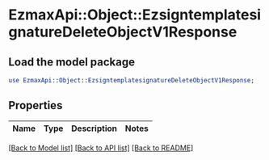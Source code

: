 # EzmaxApi::Object::EzsigntemplatesignatureDeleteObjectV1Response

## Load the model package
```perl
use EzmaxApi::Object::EzsigntemplatesignatureDeleteObjectV1Response;
```

## Properties
Name | Type | Description | Notes
------------ | ------------- | ------------- | -------------

[[Back to Model list]](../README.md#documentation-for-models) [[Back to API list]](../README.md#documentation-for-api-endpoints) [[Back to README]](../README.md)


